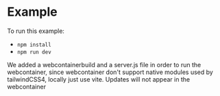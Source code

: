 # Example

To run this example:

- `npm install`
- `npm run dev`

We added a webcontainerbuild and a server.js file in order to run the webcontainer, since webcontainer don't support native modules used by tailwindCSS4, locally just use vite.
Updates will not appear in the webcontainer
